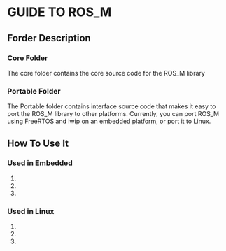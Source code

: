 # GUIDE TO ROS_M

## Forder Description

### Core Folder
The core folder contains the core source code for the ROS_M library

### Portable Folder
The Portable folder contains interface source code that makes it easy to port the ROS_M library to other platforms.
Currently, you can port ROS_M using FreeRTOS and lwip on an embedded platform, or port it to Linux.


## How To Use It

### Used in Embedded
1. 
2. 
3. 

### Used in Linux
1. 
2. 
3. 

